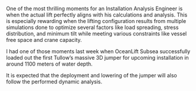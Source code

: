 One of the most thrilling moments for an Installation Analysis Engineer is when the actual lift perfectly aligns with his calculations and analysis. This is especially rewarding when the lifting configuration results from multiple simulations done to optimize several factors like load spreading, stress distribution, and minimum tilt while meeting various constraints like vessel free space and crane capacity. 

I had one of those moments last week when OceanLift Subsea successfully loaded out the first Tullow’s massive 3D jumper for upcoming installation in around 1100 meters of water depth.

It is expected that the deployment and lowering of the jumper will also follow the performed dynamic analysis.

